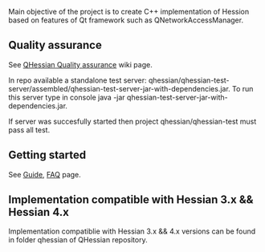Main objective of the project is to create C++ implementation of Hession based on features of Qt framework such as QNetworkAccessManager.

## Quality assurance ##
See [QHessian Quality assurance](http://code.google.com/p/qhessian/wiki/QHessian_QA) wiki page.

In repo available a standalone test server: qhessian/qhessian-test-server/assembled/qhessian-test-server-jar-with-dependencies.jar. To run this server type in console java -jar qhessian-test-server-jar-with-dependencies.jar.

If server was succesfully started then project qhessian/qhessian-test must pass all test.

## Getting started ##
See [Guide](http://code.google.com/p/qhessian/wiki/Guide), [FAQ](http://code.google.com/p/qhessian/wiki/FAQ) page.

## Implementation compatible with Hessian 3.x && Hessian 4.x ##

Implementation compatiblie with Hessian 3.x && 4.x versions can be found in folder qhessian of QHessian repository.

